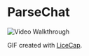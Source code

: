 # ParseChat

<img src='http://imgur.com/NmNrYIe.gif' title='Video Walkthrough' width='' alt='Video Walkthrough' />

GIF created with [LiceCap](http://www.cockos.com/licecap/).


